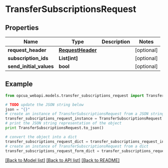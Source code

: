 # TransferSubscriptionsRequest


## Properties
Name | Type | Description | Notes
------------ | ------------- | ------------- | -------------
**request_header** | [**RequestHeader**](RequestHeader.md) |  | [optional] 
**subscription_ids** | **List[int]** |  | [optional] 
**send_initial_values** | **bool** |  | [optional] 

## Example

```python
from opcua_webapi.models.transfer_subscriptions_request import TransferSubscriptionsRequest

# TODO update the JSON string below
json = "{}"
# create an instance of TransferSubscriptionsRequest from a JSON string
transfer_subscriptions_request_instance = TransferSubscriptionsRequest.from_json(json)
# print the JSON string representation of the object
print TransferSubscriptionsRequest.to_json()

# convert the object into a dict
transfer_subscriptions_request_dict = transfer_subscriptions_request_instance.to_dict()
# create an instance of TransferSubscriptionsRequest from a dict
transfer_subscriptions_request_form_dict = transfer_subscriptions_request.from_dict(transfer_subscriptions_request_dict)
```
[[Back to Model list]](../README.md#documentation-for-models) [[Back to API list]](../README.md#documentation-for-api-endpoints) [[Back to README]](../README.md)


